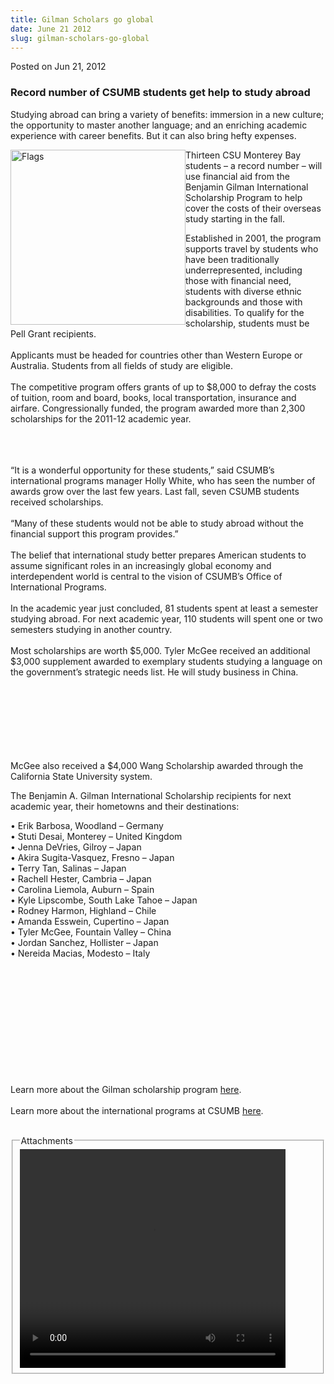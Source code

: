 ```yaml
---
title: Gilman Scholars go global
date: June 21 2012
slug: gilman-scholars-go-global
---
```





<span class="date">Posted on Jun 21, 2012    </span>
<h3>Record number of CSUMB students get help to study abroad</h3>
<p>Studying abroad can bring a variety of benefits: immersion in a
new culture; the opportunity to master another language; and an
enriching academic experience with career benefits. But it can also
bring hefty expenses.</p>
<p><img alt="Flags" src="http://news.csumb.edu/sites/default/files/65/attachments/news/images/international_flags.jpg" style="float:left; width:280px; height:280px">Thirteen CSU
Monterey Bay students &#x2013; a record number &#x2013; will use financial aid
from the Benjamin Gilman International Scholarship Program to help
cover the costs of their overseas study starting in the fall.</img></p>
<p>Established in 2001, the program supports travel by students who
have been traditionally underrepresented, including those with
financial need, students with diverse ethnic backgrounds and those
with disabilities. To qualify for the scholarship, students must be
Pell Grant recipients.<br>
<br>
Applicants must be headed for countries other than Western Europe
or Australia. Students from all fields of study are eligible.<br>
<br>
The competitive program offers grants of up to $8,000 to defray the
costs of tuition, room and board, books, local transportation,
insurance and airfare. Congressionally funded, the program awarded
more than 2,300 scholarships for the 2011-12 academic year.</br></br></br></br></p>
<p>&#x201C;It is a wonderful opportunity for these students,&#x201D; said CSUMB&#x2019;s
international programs manager Holly White, who has seen the number
of awards grow over the last few years. Last fall, seven CSUMB
students received scholarships.<br>
<br>
&#x201C;Many of these students would not be able to study abroad without
the financial support this program provides.&#x201D;<br>
<br>
The belief that international study better prepares American
students to assume significant roles in an increasingly global
economy and interdependent world is central to the vision of
CSUMB&#x2019;s Office of International Programs.<br>
<br>
In the academic year just concluded, 81 students spent at least a
semester studying abroad. For next academic year, 110 students will
spent one or two semesters studying in another country.<br>
<br>
Most scholarships are worth $5,000. Tyler McGee received an
additional $3,000 supplement awarded to exemplary students studying
a language on the government&#x2019;s strategic needs list. He will study
business in China.</br></br></br></br></br></br></br></br></p>
<p>McGee also received a $4,000 Wang Scholarship awarded through
the California State University system.</p>
<p>The Benjamin A. Gilman International Scholarship recipients for
next academic year, their hometowns and their destinations:</p>
<p>&#x2022; Erik Barbosa, Woodland &#x2013; Germany<br>
&#x2022; Stuti Desai, Monterey &#x2013; United Kingdom<br>
&#x2022; Jenna DeVries, Gilroy &#x2013; Japan&#x2028;<br>
&#x2022; Akira Sugita-Vasquez, Fresno &#x2013; Japan<br>
&#x2022; Terry Tan, Salinas &#x2013; Japan<br>
&#x2022; Rachell Hester, Cambria &#x2013; Japan<br>
&#x2022; Carolina Liemola, Auburn &#x2013; Spain&#x2028;<br>
&#x2022; Kyle Lipscombe, South Lake Tahoe &#x2013; Japan<br>
&#x2022; Rodney Harmon, Highland &#x2013; Chile<br>
&#x2022; Amanda Esswein, Cupertino &#x2013; Japan<br>
&#x2022; Tyler McGee, Fountain Valley &#x2013; China<br>
&#x2022; Jordan Sanchez, Hollister &#x2013; Japan<br>
&#x2022; Nereida Macias, Modesto &#x2013; Italy</br></br></br></br></br></br></br></br></br></br></br></br></p>
<p>Learn more about the Gilman scholarship program <a href="http://www.iie.org/en/Programs/Gilman-Scholarship-Program" rel="nofollow">here</a>.<br>
<br>
Learn more about the international programs at CSUMB <a href="http://international.csumb.edu/" rel="nofollow">here</a>.</br></br></p>
<fieldset class="fieldgroup group-attachments">
<legend>Attachments</legend>
<div class="field field-type-emvideo field-field-attach-video">
<div class="field-items">
<div class="field-item odd">
<div class="emvideo emvideo-video emvideo-youtube">
<div class="emfield-emvideo emfield-emvideo-youtube">
<div id="emvideo-youtube-flash-wrapper-1">
<!--<object type="application/x-shockwave-flash" height="350" width="425" data="http://www.youtube.com/v/GSiCVI19BtI&amp;rel=0&amp;enablejsapi=1&amp;playerapiid=ytplayer&amp;fs=1" id="emvideo-youtube-flash-1">
          <param name="movie" value="http://www.youtube.com/v/GSiCVI19BtI&amp;rel=0&amp;enablejsapi=1&amp;playerapiid=ytplayer&amp;fs=1" />
          <param name="allowScriptAccess" value="sameDomain"/>
          <param name="quality" value="best"/>
          <param name="allowFullScreen" value="true"/>
          <param name="bgcolor" value="#FFFFFF"/>
          <param name="scale" value="noScale"/>
          <param name="salign" value="TL"/>
          <param name="FlashVars" value="playerMode=embedded" />
          <param name="wmode" value="transparent" />
        </object>-->
<video controls="" width="425" height="350">
<source src="http://r5---sn-o097zne7.googlevideo.com/videoplayback?dur=205.960&amp;signature=E6B0D28781F685B41ED4C1735D6BD05A2E81EF51.DD15B1A65063BAA529836923AD5973EE02925711&amp;id=o-AHmprxkVX15usbE-dGhVx-iAR3hqeCOrFupT0xn-8KAw&amp;key=yt5&amp;expire=1422351776&amp;mm=31&amp;ip=198.189.249.65&amp;sver=3&amp;ratebypass=yes&amp;mv=m&amp;sparams=dur,id,initcwndbps,ip,ipbits,itag,mm,ms,mv,pl,ratebypass,source,upn,expire&amp;upn=X9GnhaqjI4s&amp;source=youtube&amp;ms=au&amp;fexp=900718,907263,916104,923368,927622,929821,930676,936121,9406392,941004,943917,947225,948124,952302,952605,952901,955301,957103,957105,957201,959701&amp;mt=1422330111&amp;pl=23&amp;itag=18&amp;initcwndbps=4036250&amp;ipbits=0&amp;name=GSiCVI19BtI" type="video/mp4"/></video></div>
</div>
</div>
</div>
</div>
</div>
</fieldset>





